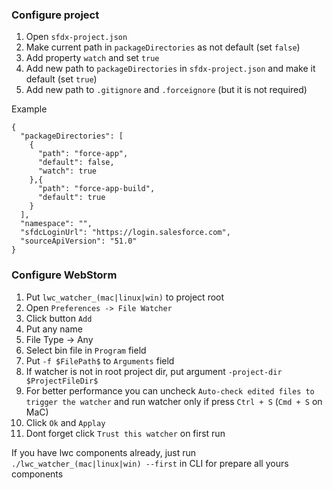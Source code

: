 ### Configure project
1. Open `sfdx-project.json`
2. Make current path in `packageDirectories` as not default (set `false`)
3. Add property `watch` and set `true`
4. Add new path to `packageDirectories` in `sfdx-project.json` and make it default (set `true`)
5. Add new path to `.gitignore` and `.forceignore` (but it is not required)

Example

```
{
  "packageDirectories": [
    {
      "path": "force-app",
      "default": false,
      "watch": true
    },{
      "path": "force-app-build",
      "default": true
    }
  ],
  "namespace": "",
  "sfdcLoginUrl": "https://login.salesforce.com",
  "sourceApiVersion": "51.0"
}
```

### Configure WebStorm
1. Put `lwc_watcher_(mac|linux|win)` to project root
2. Open `Preferences -> File Watcher`
3. Click button `Add`
4. Put any name
5. File Type -> Any
6. Select bin file in `Program` field
7. Put `-f $FilePath$` to `Arguments` field
8. If watcher is not in root project dir, put argument `-project-dir $ProjectFileDir$`
9. For better performance you can uncheck `Auto-check edited files to trigger the watcher` and run watcher only if press `Ctrl + S` (`Cmd + S` on MaC)
10. Click `Ok` and `Applay`
11. Dont forget click `Trust this watcher` on first run

If you have lwc components already, just run `./lwc_watcher_(mac|linux|win) --first` in CLI for prepare all yours components

